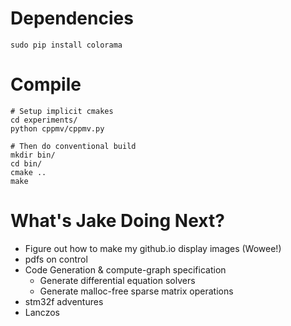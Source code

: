 
# Dependencies

```shell
sudo pip install colorama
```


# Compile
```shell
# Setup implicit cmakes
cd experiments/
python cppmv/cppmv.py

# Then do conventional build
mkdir bin/
cd bin/
cmake ..
make
```


# What's Jake Doing Next?
* Figure out how to make my github.io display images (Wowee!)
* pdfs on control
* Code Generation & compute-graph specification
    * Generate differential equation solvers
    * Generate malloc-free sparse matrix operations
* stm32f adventures
* Lanczos